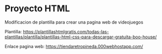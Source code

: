 # Proyecto HTML

Modificacion de plantilla para crear una pagina web de videojuegos

Plantilla: https://plantillashtmlgratis.com/todas-las-plantillas/plantilla/plantillas-html-css-para-descargar-gratuita-boo-house/

Enlace pagina web: https://tiendaretropineda.000webhostapp.com/